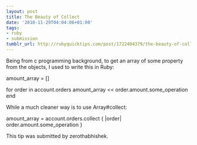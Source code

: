 ```yaml
---
layout: post
title: The Beauty of Collect
date: '2010-11-29T04:04:06+01:00'
tags:
- ruby
- submission
tumblr_url: http://rubyquicktips.com/post/1722404379/the-beauty-of-collect
---
```

Being from c programming background, to get an array of some property from the objects, I used to write this in Ruby:

amount_array = []

for order in account.orders
  amount_array << order.amount.some_operation
end


While a much cleaner way is to use Array#collect:

amount_array = account.orders.collect { |order| order.amount.some_operation }


This tip was submitted by zerothabhishek.

